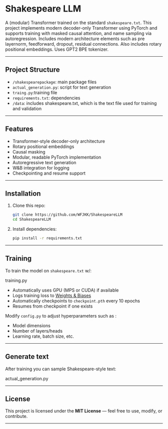 # Shakespeare LLM

A (modular)  Transformer trained on the standard `shakespeare.txt`. This project implements modern decoder-only Transformer using PyTorch and supports training with masked causal attention, and name sampling via autoregression. Includes modern architecture elements such as pre layernorm, feedforward, dropout, residual connections.
Also includes rotary positional embeddings. Uses GPT2 BPE tokenizer.

---

##  Project Structure

- `/shakespearepackage`: main package files
- `actual_generation.py`: script for text generation
- `traing.py`:training file
- `requirements.txt`: dependencies
- `/data`: includes shakespeare.txt, which is the text file used for training and validation



---

##  Features

- Transformer-style decoder-only architecture
- Rotary positional embeddings
- Causal masking 
- Modular, readable PyTorch implementation
- Autoregressive text generation
- W&B integration for logging
- Checkpointing and resume support

---

##  Installation

1. Clone this repo:
   ```bash
   git clone https://github.com/WFJKK/ShakespeareLLM
   cd ShakespeareLLM
   ```
2. Install dependencies:
   ```bash
   pip install -r requirements.txt
   ```

---

##  Training

To train the model on `shakespeare.txt` w/:

 training.py


- Automatically uses GPU (MPS or CUDA) if available
- Logs training loss to [Weights & Biases](https://wandb.ai/)
- Automatically checkpoints to `checkpoint.pth` every 10 epochs
- Resumes from checkpoint if one exists

Modify `config.py` to adjust hyperparameters such as :
- Model dimensions
- Number of layers/heads
- Learning rate, batch size, etc.

---

##  Generate text

After training you can sample Shakespeare-style text:

 actual_generation.py


---



## License

This project is licensed under the **MIT License** — feel free to use, modify, or contribute.

---

